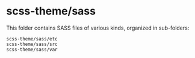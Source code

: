 # scss-theme/sass

This folder contains SASS files of various kinds, organized in sub-folders:

    scss-theme/sass/etc
    scss-theme/sass/src
    scss-theme/sass/var

